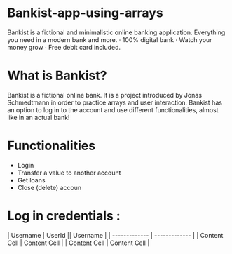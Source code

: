 # Bankist-app-using-arrays
Bankist is a fictional and minimalistic online banking application.
Everything you need in a modern bank and more. · 100% digital bank · Watch your money grow · Free debit card included.

# What is Bankist?
Bankist is a fictional online bank. It is a project introduced by Jonas Schmedtmann in order to practice arrays and user interaction. Bankist has an option to log in to the account and use different functionalities, almost like in an actual bank!

# Functionalities
* Login
* Transfer a value to another account
* Get loans
* Close (delete) accoun

# Log in credentials :

|  Username  |  UserId ||  Username  |
| ------------- | ------------- |
| Content Cell  | Content Cell  |
| Content Cell  | Content Cell  |
